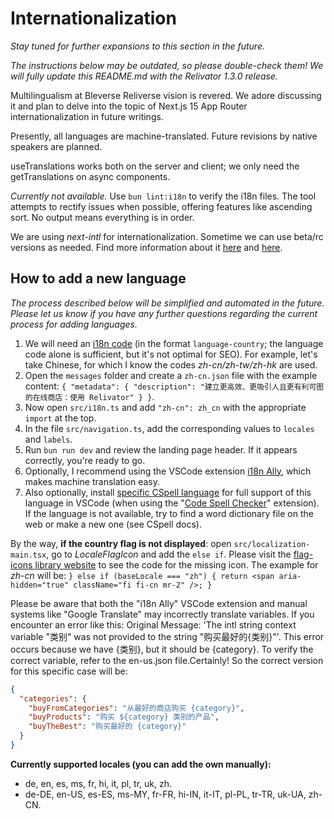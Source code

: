 # Internationalization

*Stay tuned for further expansions to this section in the future.*

*The instructions below may be outdated, so please double-check them! We will fully update this README.md with the Relivator 1.3.0 release.*

Multilingualism at Bleverse Reliverse vision is revered. We adore discussing it and plan to delve into the topic of Next.js 15 App Router internationalization in future writings.

Presently, all languages are machine-translated. Future revisions by native speakers are planned.

useTranslations works both on the server and client; we only need the getTranslations on async components.

*Currently not available.* Use `bun lint:i18n` to verify the i18n files. The tool attempts to rectify issues when possible, offering features like ascending sort. No output means everything is in order.

We are using *next-intl* for internationalization. Sometime we can use beta/rc versions as needed. Find more information about it [here](https://next-intl-docs.vercel.app/blog/next-intl-3-0) and [here](https://github.com/amannn/next-intl/pull/149).

## How to add a new language

*The process described below will be simplified and automated in the future. Please let us know if you have any further questions regarding the current process for adding languages.*

1. We will need an [i18n code](https://saimana.com/list-of-country-locale-code/) (in the format `language-country`; the language code alone is sufficient, but it's not optimal for SEO). For example, let's take Chinese, for which I know the codes *zh-cn/zh-tw/zh-hk* are used.
2. Open the `messages` folder and create a `zh-cn.json` file with the example content: `{ "metadata": { "description": "建立更高效、更吸引人且更有利可图的在线商店：使用 Relivator" } }`.
3. Now open `src/i18n.ts` and add `"zh-cn": zh_cn` with the appropriate `import` at the top.
4. In the file `src/navigation.ts`, add the corresponding values to `locales` and `labels`.
5. Run `bun run dev` and review the landing page header. If it appears correctly, you're ready to go.
6. Optionally, I recommend using the VSCode extension [i18n Ally](https://marketplace.visualstudio.com/items?itemName=Lokalise.i18n-ally), which makes machine translation easy.
7. Also optionally, install [specific CSpell language](https://github.com/streetsidesoftware/cspell-dicts#language-dictionaries) for full support of this language in VSCode (when using the "[Code Spell Checker](https://marketplace.visualstudio.com/items?itemName=streetsidesoftware.code-spell-checker)" extension). If the language is not available, try to find a word dictionary file on the web or make a new one (see CSpell docs).

By the way, **if the country flag is not displayed**: open `src/localization-main.tsx`, go to *LocaleFlagIcon* and add the `else if`. Please visit the [flag-icons library website](https://flagicons.lipis.dev/) to see the code for the missing icon. The example for *zh-cn* will be: `} else if (baseLocale === "zh") { return <span aria-hidden="true" className="fi fi-cn mr-2" />; }`

Please be aware that both the "i18n Ally" VSCode extension and manual systems like "Google Translate" may incorrectly translate variables. If you encounter an error like this:
Original Message: 'The intl string context variable "类别" was not provided to the string "购买最好的{类别}"'.
This error occurs because we have {类别}, but it should be {category}. To verify the correct variable, refer to the en-us.json file.Certainly! So the correct version for this specific case will be:

```json
{
  "categories": {
    "buyFromCategories": "从最好的商店购买 {category}",
    "buyProducts": "购买 ${category} 类别的产品",
    "buyTheBest": "购买最好的 {category}"
  }
}
```

**Currently supported locales (you can add the own manually):**

- de, en, es, ms, fr, hi, it, pl, tr, uk, zh.
- de-DE, en-US, es-ES, ms-MY, fr-FR, hi-IN, it-IT, pl-PL, tr-TR, uk-UA, zh-CN.
